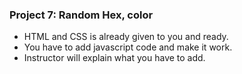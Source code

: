 
### Project 7: Random Hex, color
- HTML and CSS is already given to you and ready.
- You have to add javascript code and make it work.
- Instructor will explain what you have to add.